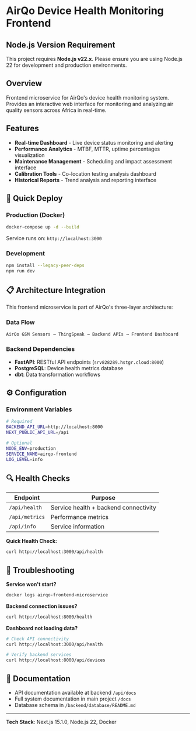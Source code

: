 # AirQo Device Health Monitoring Frontend

## Node.js Version Requirement
This project requires **Node.js v22.x**. Please ensure you are using Node.js 22 for development and production environments.

## Overview
Frontend microservice for AirQo's device health monitoring system. Provides an interactive web interface for monitoring and analyzing air quality sensors across Africa in real-time.

## Features
- **Real-time Dashboard** - Live device status monitoring and alerting
- **Performance Analytics** - MTBF, MTTR, uptime percentages visualization
- **Maintenance Management** - Scheduling and impact assessment interface
- **Calibration Tools** - Co-location testing analysis dashboard
- **Historical Reports** - Trend analysis and reporting interface

## 🚀 Quick Deploy

### Production (Docker)
```bash
docker-compose up -d --build
```
Service runs on: `http://localhost:3000`

### Development
```bash
npm install --legacy-peer-deps
npm run dev
```

## 📋 Architecture Integration

This frontend microservice is part of AirQo's three-layer architecture:

### Data Flow
```
AirQo GSM Sensors → ThingSpeak → Backend APIs → Frontend Dashboard
```

### Backend Dependencies
- **FastAPI**: RESTful API endpoints (`srv828289.hstgr.cloud:8000`)
- **PostgreSQL**: Device health metrics database
- **dbt**: Data transformation workflows

## ⚙️ Configuration

### Environment Variables
```bash
# Required
BACKEND_API_URL=http://localhost:8000
NEXT_PUBLIC_API_URL=/api

# Optional
NODE_ENV=production
SERVICE_NAME=airqo-frontend
LOG_LEVEL=info
```

## 🔍 Health Checks

| Endpoint | Purpose |
|----------|---------|
| `/api/health` | Service health + backend connectivity |
| `/api/metrics` | Performance metrics |
| `/api/info` | Service information |

**Quick Health Check:**
```bash
curl http://localhost:3000/api/health
```

## 🚨 Troubleshooting

**Service won't start?**
```bash
docker logs airqo-frontend-microservice
```

**Backend connection issues?**
```bash
curl http://localhost:8000/health
```

**Dashboard not loading data?**
```bash
# Check API connectivity
curl http://localhost:3000/api/health

# Verify backend services
curl http://localhost:8000/api/devices
```

## 📖 Documentation
- API documentation available at backend `/api/docs`
- Full system documentation in main project `/docs`
- Database schema in `/backend/database/README.md`

---

**Tech Stack**: Next.js 15.1.0, Node.js 22, Docker